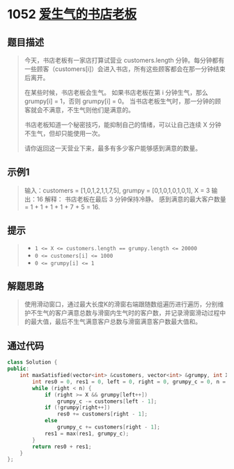 # 1052 [爱生气的书店老板](https://leetcode-cn.com/problems/grumpy-bookstore-owner/)

## 题目描述

> 今天，书店老板有一家店打算试营业 customers.length 分钟。每分钟都有一些顾客（customers[i]）会进入书店，所有这些顾客都会在那一分钟结束后离开。
>
> 在某些时候，书店老板会生气。 如果书店老板在第 i 分钟生气，那么 grumpy[i] = 1，否则 grumpy[i] = 0。 当书店老板生气时，那一分钟的顾客就会不满意，不生气则他们是满意的。
>
> 书店老板知道一个秘密技巧，能抑制自己的情绪，可以让自己连续 X 分钟不生气，但却只能使用一次。
>
> 请你返回这一天营业下来，最多有多少客户能够感到满意的数量。
>

## 示例1

> 输入：customers = [1,0,1,2,1,1,7,5], grumpy = [0,1,0,1,0,1,0,1], X = 3
> 输出：16
> 解释：
> 书店老板在最后 3 分钟保持冷静。
> 感到满意的最大客户数量 = 1 + 1 + 1 + 1 + 7 + 5 = 16.

## 提示

>- `1 <= X <= customers.length == grumpy.length <= 20000`
>- `0 <= customers[i] <= 1000`
>- `0 <= grumpy[i] <= 1`

## 解题思路

>使用滑动窗口，通过最大长度K的滑窗右端跟随数组遍历进行遍历，分别维护不生气的客户满意总数与滑窗内生气时的客户数，并记录滑窗滑动过程中的最大值，最后不生气满意客户总数与滑窗满意客户数最大值和。

## 通过代码

```cpp
class Solution {
public:
    int maxSatisfied(vector<int> &customers, vector<int> &grumpy, int X) {
        int res0 = 0, res1 = 0, left = 0, right = 0, grumpy_c = 0, n = customers.size();
        while (right < n) {
            if (right >= X && grumpy[left++])
                grumpy_c -= customers[left - 1];
            if (!grumpy[right++])
                res0 += customers[right - 1];
            else
                grumpy_c += customers[right - 1];
            res1 = max(res1, grumpy_c);
        }
        return res0 + res1;
    }
};
```

